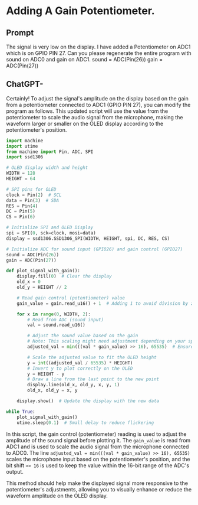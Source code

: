 # Adding A Gain Potentiometer.

## Prompt
The signal is very low on the display. I have added a Potentiometer on ADC1 which is on GPIO PIN 27. Can you please regenerate the entire program with sound on ADC0 and gain on ADC1. sound = ADC(Pin(26)) gain = ADC(Pin(27))


## ChatGPT-

Certainly! To adjust the signal's amplitude on the display based on the gain from a potentiometer connected to ADC1 (GPIO PIN 27), you can modify the program as follows. This updated script will use the value from the potentiometer to scale the audio signal from the microphone, making the waveform larger or smaller on the OLED display according to the potentiometer's position.

```python
import machine
import utime
from machine import Pin, ADC, SPI
import ssd1306

# OLED display width and height
WIDTH = 128
HEIGHT = 64

# SPI pins for OLED
clock = Pin(2)  # SCL
data = Pin(3)  # SDA
RES = Pin(4)
DC = Pin(5)
CS = Pin(6)

# Initialize SPI and OLED Display
spi = SPI(0, sck=clock, mosi=data)
display = ssd1306.SSD1306_SPI(WIDTH, HEIGHT, spi, DC, RES, CS)

# Initialize ADC for sound input (GPIO26) and gain control (GPIO27)
sound = ADC(Pin(26))
gain = ADC(Pin(27))

def plot_signal_with_gain():
    display.fill(0)  # Clear the display
    old_x = 0
    old_y = HEIGHT // 2

    # Read gain control (potentiometer) value
    gain_value = gain.read_u16() + 1  # Adding 1 to avoid division by zero

    for x in range(0, WIDTH, 2):
        # Read from ADC (sound input)
        val = sound.read_u16()

        # Adjust the sound value based on the gain
        # Note: This scaling might need adjustment depending on your specific potentiometer and desired sensitivity
        adjusted_val = min(((val * gain_value) >> 16), 65535)  # Ensure the adjusted value does not exceed ADC's max value

        # Scale the adjusted value to fit the OLED height
        y = int((adjusted_val / 65535) * HEIGHT)
        # Invert y to plot correctly on the OLED
        y = HEIGHT - y
        # Draw a line from the last point to the new point
        display.line(old_x, old_y, x, y, 1)
        old_x, old_y = x, y

    display.show()  # Update the display with the new data

while True:
    plot_signal_with_gain()
    utime.sleep(0.1)  # Small delay to reduce flickering
```

In this script, the gain control (potentiometer) reading is used to adjust the amplitude of the sound signal before plotting it. The `gain_value` is read from ADC1 and is used to scale the audio signal from the microphone connected to ADC0. The line `adjusted_val = min(((val * gain_value) >> 16), 65535)` scales the microphone input based on the potentiometer's position, and the bit shift `>> 16` is used to keep the value within the 16-bit range of the ADC's output.

This method should help make the displayed signal more responsive to the potentiometer's adjustments, allowing you to visually enhance or reduce the waveform amplitude on the OLED display.